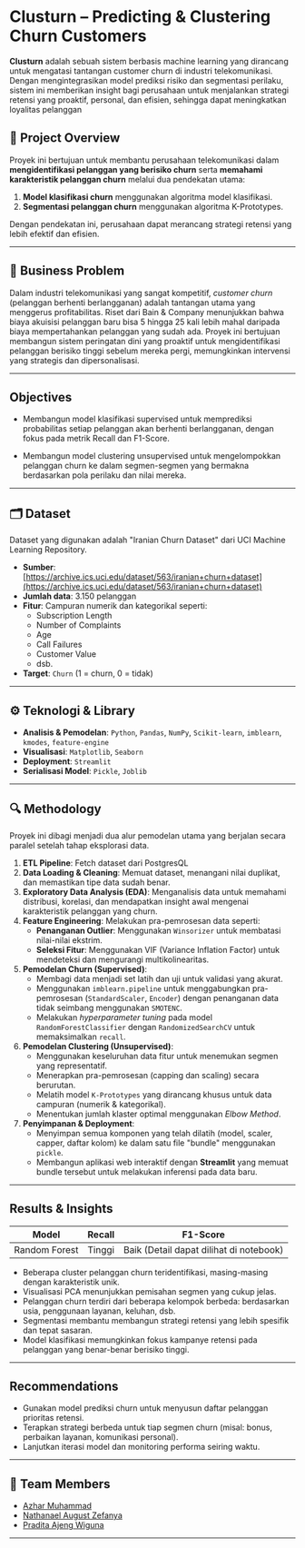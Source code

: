 # Clusturn – Predicting & Clustering Churn Customers

**Clusturn** adalah sebuah sistem berbasis machine learning yang dirancang untuk mengatasi tantangan customer churn di industri telekomunikasi. Dengan mengintegrasikan model prediksi risiko dan segmentasi perilaku, sistem ini memberikan insight bagi perusahaan untuk menjalankan strategi retensi yang proaktif, personal, dan efisien, sehingga dapat meningkatkan loyalitas pelanggan

## 📌 Project Overview
Proyek ini bertujuan untuk membantu perusahaan telekomunikasi dalam **mengidentifikasi pelanggan yang berisiko churn** serta **memahami karakteristik pelanggan churn** melalui dua pendekatan utama:

1. **Model klasifikasi churn** menggunakan algoritma model klasifikasi.
2. **Segmentasi pelanggan churn** menggunakan algoritma K-Prototypes.

Dengan pendekatan ini, perusahaan dapat merancang strategi retensi yang lebih efektif dan efisien.

---

## 🎯 Business Problem

Dalam industri telekomunikasi yang sangat kompetitif, *customer churn* (pelanggan berhenti berlangganan) adalah tantangan utama yang menggerus profitabilitas. Riset dari Bain & Company menunjukkan bahwa biaya akuisisi pelanggan baru bisa 5 hingga 25 kali lebih mahal daripada biaya mempertahankan pelanggan yang sudah ada. Proyek ini bertujuan membangun sistem peringatan dini yang proaktif untuk mengidentifikasi pelanggan berisiko tinggi sebelum mereka pergi, memungkinkan intervensi yang strategis dan dipersonalisasi.

---

## Objectives
* Membangun model klasifikasi supervised untuk memprediksi probabilitas setiap pelanggan akan berhenti berlangganan, dengan fokus pada metrik Recall dan F1-Score.

* Membangun model clustering unsupervised untuk mengelompokkan pelanggan churn ke dalam segmen-segmen yang bermakna berdasarkan pola perilaku dan nilai mereka.

---

## 🗂️ Dataset

Dataset yang digunakan adalah "Iranian Churn Dataset" dari UCI Machine Learning Repository.
- **Sumber**: [https://archive.ics.uci.edu/dataset/563/iranian+churn+dataset](https://archive.ics.uci.edu/dataset/563/iranian+churn+dataset)
- **Jumlah data**: 3.150 pelanggan
- **Fitur**: Campuran numerik dan kategorikal seperti:
  - Subscription Length
  - Number of Complaints
  - Age
  - Call Failures
  - Customer Value
  - dsb.
- **Target**: `Churn` (1 = churn, 0 = tidak)

---

## ⚙️ Teknologi & Library

* **Analisis & Pemodelan**: `Python`, `Pandas`, `NumPy`, `Scikit-learn`, `imblearn`, `kmodes`, `feature-engine`
* **Visualisasi**: `Matplotlib`, `Seaborn`
* **Deployment**: `Streamlit`
* **Serialisasi Model**: `Pickle`, `Joblib`

---

## 🔍 Methodology

Proyek ini dibagi menjadi dua alur pemodelan utama yang berjalan secara paralel setelah tahap eksplorasi data.

1.  **ETL Pipeline**: Fetch dataset dari PostgresQL
2. **Data Loading & Cleaning**: Memuat dataset, menangani nilai duplikat, dan memastikan tipe data sudah benar.
3.  **Exploratory Data Analysis (EDA)**: Menganalisis data untuk memahami distribusi, korelasi, dan mendapatkan insight awal mengenai karakteristik pelanggan yang churn.
4.  **Feature Engineering**: Melakukan pra-pemrosesan data seperti:
    * **Penanganan Outlier**: Menggunakan `Winsorizer` untuk membatasi nilai-nilai ekstrim.
    * **Seleksi Fitur**: Menggunakan VIF (Variance Inflation Factor) untuk mendeteksi dan mengurangi multikolinearitas.
5.  **Pemodelan Churn (Supervised)**:
    * Membagi data menjadi set latih dan uji untuk validasi yang akurat.
    * Menggunakan `imblearn.pipeline` untuk menggabungkan pra-pemrosesan (`StandardScaler`, `Encoder`) dengan penanganan data tidak seimbang menggunakan `SMOTENC`.
    * Melakukan *hyperparameter tuning* pada model `RandomForestClassifier` dengan `RandomizedSearchCV` untuk memaksimalkan `recall`.
6.  **Pemodelan Clustering (Unsupervised)**:
    * Menggunakan keseluruhan data fitur untuk menemukan segmen yang representatif.
    * Menerapkan pra-pemrosesan (capping dan scaling) secara berurutan.
    * Melatih model `K-Prototypes` yang dirancang khusus untuk data campuran (numerik & kategorikal).
    * Menentukan jumlah klaster optimal menggunakan *Elbow Method*.
7.  **Penyimpanan & Deployment**:
    * Menyimpan semua komponen yang telah dilatih (model, scaler, capper, daftar kolom) ke dalam satu file "bundle" menggunakan `pickle`.
    * Membangun aplikasi web interaktif dengan **Streamlit** yang memuat bundle tersebut untuk melakukan inferensi pada data baru.

---

## Results & Insights
| Model | Recall | F1-Score |
|-------|--------|----------|
| Random Forest | Tinggi | Baik (Detail dapat dilihat di notebook) |

- Beberapa cluster pelanggan churn teridentifikasi, masing-masing dengan karakteristik unik.
- Visualisasi PCA menunjukkan pemisahan segmen yang cukup jelas.
- Pelanggan churn terdiri dari beberapa kelompok berbeda: berdasarkan usia, penggunaan layanan, keluhan, dsb.
- Segmentasi membantu membangun strategi retensi yang lebih spesifik dan tepat sasaran.
- Model klasifikasi memungkinkan fokus kampanye retensi pada pelanggan yang benar-benar berisiko tinggi.

---

## Recommendations
- Gunakan model prediksi churn untuk menyusun daftar pelanggan prioritas retensi.
- Terapkan strategi berbeda untuk tiap segmen churn (misal: bonus, perbaikan layanan, komunikasi personal).
- Lanjutkan iterasi model dan monitoring performa seiring waktu.

---

## 👥 Team Members
- [Azhar Muhammad](https://github.com/azharmuhammad-3124)
- [Nathanael August Zefanya](https://github.com/nathanaelzefanya)
- [Pradita Ajeng Wiguna](https://github.com/praditaw)

---
